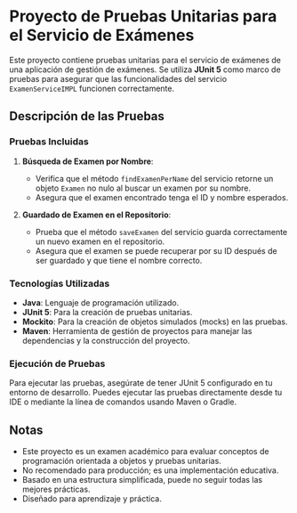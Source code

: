 # Proyecto de Pruebas Unitarias para el Servicio de Exámenes

Este proyecto contiene pruebas unitarias para el servicio de exámenes de una aplicación de gestión de exámenes. Se utiliza **JUnit 5** como marco de pruebas para asegurar que las funcionalidades del servicio `ExamenServiceIMPL` funcionen correctamente.

## Descripción de las Pruebas

### Pruebas Incluidas

1. **Búsqueda de Examen por Nombre**:
   - Verifica que el método `findExamenPerName` del servicio retorne un objeto `Examen` no nulo al buscar un examen por su nombre. 
   - Asegura que el examen encontrado tenga el ID y nombre esperados.

2. **Guardado de Examen en el Repositorio**:
   - Prueba que el método `saveExamen` del servicio guarda correctamente un nuevo examen en el repositorio.
   - Asegura que el examen se puede recuperar por su ID después de ser guardado y que tiene el nombre correcto.

### Tecnologías Utilizadas

- **Java**: Lenguaje de programación utilizado.
- **JUnit 5**: Para la creación de pruebas unitarias.
- **Mockito**: Para la creación de objetos simulados (mocks) en las pruebas.
- **Maven**: Herramienta de gestión de proyectos para manejar las dependencias y la construcción del proyecto.

### Ejecución de Pruebas

Para ejecutar las pruebas, asegúrate de tener JUnit 5 configurado en tu entorno de desarrollo. Puedes ejecutar las pruebas directamente desde tu IDE o mediante la línea de comandos usando Maven o Gradle.

## Notas

- Este proyecto es un examen académico para evaluar conceptos de programación orientada a objetos y pruebas unitarias.
- No recomendado para producción; es una implementación educativa.
- Basado en una estructura simplificada, puede no seguir todas las mejores prácticas.
- Diseñado para aprendizaje y práctica.
